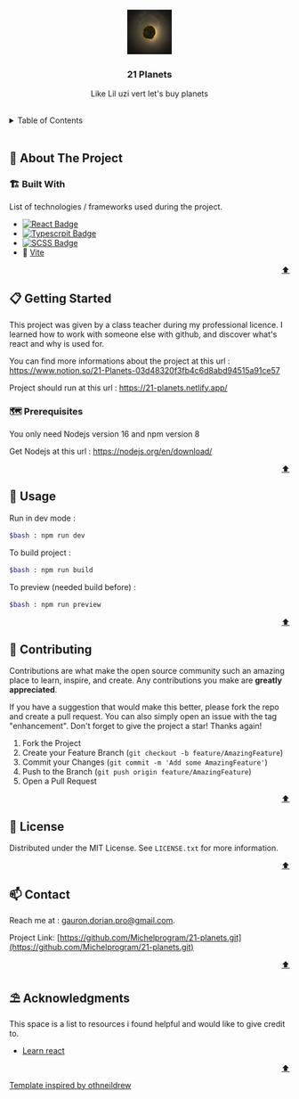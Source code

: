 <div id="top"></div>



<!-- PROJECT LOGO -->
<br />
<div align="center">
    <img src="./src/assets/images/photos/asteroid.webp" alt="Logo" width="80" height="80">

  <h3 align="center">21 Planets</h3>

  <p align="center">Like Lil uzi vert let's buy planets</p>
</div>

 <br />  

<!-- TABLE OF CONTENTS -->
<details>
  <summary>Table of Contents</summary>
  <ol>
    <li>
      <a href="#about-the-project">🧭 About The Project</a>
      <ul>
        <li><a href="#built-with">🏗️ Built With</a></li>
      </ul>
    </li>
    <li>
      <a href="#getting-started">📋 Getting Started</a>
      <ul>
        <li><a href="#prerequisites">🗺️ Prerequisites</a></li>
        <li><a href="#installation">⚙️ Installation</a></li>
      </ul>
    </li>
    <li><a href="#usage">💾 Usage</a></li>
    <li><a href="#contributing">🔗 Contributing</a></li>
    <li><a href="#license">📰 License</a></li>
    <li><a href="#contact">📫 Contact</a></li>
    <li><a href="#acknowledgments">⛱️ Acknowledgments</a></li>
  </ol>
</details>

<br>



<!-- ABOUT THE PROJECT -->
## 🧭 About The Project

### 🏗️ Built With

List of technologies / frameworks used during the project.

* [![React Badge](https://img.shields.io/badge/React-20232A?style=for-the-badge&logo=react&logoColor=61DAFB)](https://reactjs.org)
* [![Typescrpit Badge](https://img.shields.io/badge/TypeScript-007ACC?style=for-the-badge&logo=typescript&logoColor=white)](https://www.typescriptlang.org/)
* [![SCSS Badge](https://img.shields.io/badge/Sass-CC6699?style=for-the-badge&logo=sass&logoColor=white)](https://sass-lang.com/)
* 🏃 [Vite](https://vitejs.dev/)

<p align="right"><a href="#top">⬆️</a></p>




<!-- GETTING STARTED -->
## 📋 Getting Started

This project was given by a class teacher during my professional licence.
I learned how to work with someone else with github, and discover what's react and why is used for.

You can find more informations about the project at this url : https://www.notion.so/21-Planets-03d48320f3fb4c6d8abd94515a91ce57

Project should run at this url : https://21-planets.netlify.app/

### 🗺️ Prerequisites

You only need Nodejs version 16 and npm version 8

Get Nodejs at this url : https://nodejs.org/en/download/

<p align="right"><a href="#top">⬆️</a></p>


<!-- USAGE EXAMPLES -->
## 💾 Usage

Run in dev mode :

```bash
$bash : npm run dev
```

To build project :

```bash
$bash : npm run build
```

To preview (needed build before) :

```bash
$bash : npm run preview
```

<p align="right"><a href="#top">⬆️</a></p>



<!-- CONTRIBUTING -->
## 🔗 Contributing

Contributions are what make the open source community such an amazing place to learn, inspire, and create. Any contributions you make are **greatly appreciated**.

If you have a suggestion that would make this better, please fork the repo and create a pull request. You can also simply open an issue with the tag "enhancement".
Don't forget to give the project a star! Thanks again!

1. Fork the Project
2. Create your Feature Branch (`git checkout -b feature/AmazingFeature`)
3. Commit your Changes (`git commit -m 'Add some AmazingFeature'`)
4. Push to the Branch (`git push origin feature/AmazingFeature`)
5. Open a Pull Request

<p align="right"><a href="#top">⬆️</a></p>




<!-- LICENSE -->
## 📰 License

Distributed under the MIT License. See `LICENSE.txt` for more information.

<p align="right"><a href="#top">⬆️</a></p>




<!-- CONTACT -->
## 📫 Contact

Reach me at : gauron.dorian.pro@gmail.com.

Project Link: [https://github.com/Michelprogram/21-planets.git](https://github.com/Michelprogram/21-planets.git)

<p align="right"><a href="#top">⬆️</a></p>




<!-- ACKNOWLEDGMENTS -->
## ⛱️ Acknowledgments

This space is a list to resources i found helpful and would like to give credit to.

* [Learn react](https://www.google.com/url?sa=t&rct=j&q=&esrc=s&source=web&cd=&cad=rja&uact=8&ved=2ahUKEwjYzP_lpu76AhUCcxoKHRQ8ASMQtwJ6BAgLEAI&url=https%3A%2F%2Fwww.youtube.com%2Fwatch%3Fv%3DbMknfKXIFA8&usg=AOvVaw0OS9ehWkuAe9Ahhi7b69mt)

<p align="right"><a href="#top">⬆️</a></p>

<a href="https://github.com/othneildrew/Best-README-Template">Template inspired by othneildrew</a>
